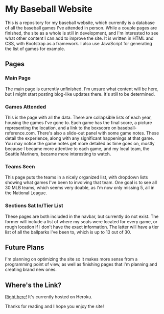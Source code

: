 # My Baseball Website

This is a repository for my baseball website, which currently is a database of all the baseball games I've attended in person. While a couple pages are finished, the site as a whole is still in development, and I'm interested to see what other content I can add to improve the site. It is written in HTML and CSS, with Bootstrap as a framework. I also use JavaScript for generating the list of games for example.

## Pages
### Main Page

The main page is currently unfinished. I'm unsure what content will be here, but I might start posting blog-like updates there. It's still to be determined.

### Games Attended

This is the page with all the data. There are collapsible lists of each year, housing the games I've gone to. Each game has the final score, a picture representing the location, and a link to the boxscore on baseball-reference.com. There's also a slide-out panel with some game notes. These detail the experience, along with any significant happenings at that game. You may notice the game notes get more detailed as time goes on, mostly because I became more attentive to each game, and my local team, the Seattle Mariners, became more interesting to watch.

### Teams Seen

This page puts the teams in a nicely organized list, with dropdown lists showing what games I've been to involving that team. One goal is to see all 30 MLB teams, which seems very doable, as I'm now only missing 5, all in the National League.

### Sections Sat In/Tier List

These pages are both included in the navbar, but currently do not exist. The former will include a list of where my seats were located for every game, or rough location if I don't have the exact information. The latter will have a tier list of all the ballparks I've been to, which is up to 13 out of 30.

## Future Plans

I'm planning on optimizing the site so it makes more sense from a programming point of view, as well as finishing pages that I'm planning and creating brand new ones.

## Where's the Link?

[Right here!](https://blooming-shelf-27515.herokuapp.com/) It's currently hosted on Heroku.

Thanks for reading and I hope you enjoy the site!
